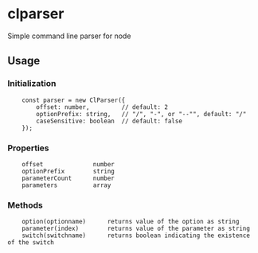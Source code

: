 # clparser

Simple command line parser for node


## Usage

### Initialization

		const parser = new ClParser({
			offset: number, 		// default: 2
			optionPrefix: string, 	// "/", "-", or "--"", default: "/"
			caseSensitive: boolean 	// default: false
		});

### Properties
		offset 				number
		optionPrefix 		string
		parameterCount		number
		parameters 			array

### Methods
		option(optionname) 		returns value of the option as string
		parameter(index)		returns value of the parameter as string
		switch(switchname) 		returns boolean indicating the existence of the switch 



